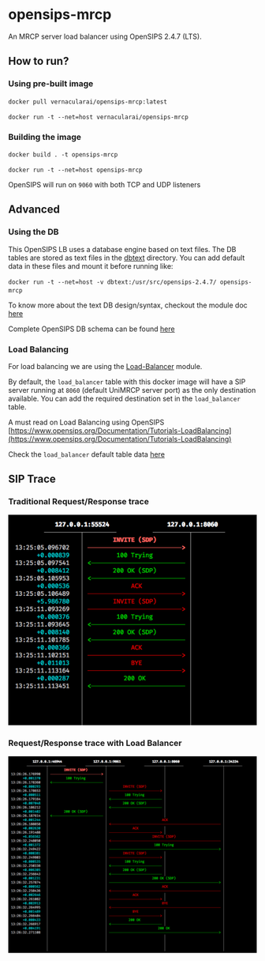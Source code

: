 # opensips-mrcp

An MRCP server load balancer using OpenSIPS 2.4.7 (LTS).

## How to run?

### Using pre-built image

`docker pull vernacularai/opensips-mrcp:latest`

`docker run -t --net=host vernacularai/opensips-mrcp`

### Building the image

`docker build . -t opensips-mrcp`

`docker run -t --net=host opensips-mrcp`


OpenSIPS will run on `9060` with both TCP and UDP listeners

## Advanced

### Using the DB

This OpenSIPS LB uses a database engine based on text files. The DB tables are
stored as text files in the [dbtext](dbtext/) directory. You can add default
data in these files and mount it before running like:

`docker run -t --net=host -v dbtext:/usr/src/opensips-2.4.7/ opensips-mrcp`

To know more about the text DB design/syntax, checkout the module doc [here](https://opensips.org/html/docs/modules/2.4.x/db_text.html)

Complete OpenSIPS DB schema can be found [here](https://www.opensips.org/Documentation/Install-DBSchema-2-4)

### Load Balancing

For load balancing we are using the [Load-Balancer](https://opensips.org/html/docs/modules/2.4.x/load_balancer.html) module.

By default, the `load_balancer` table with this docker image will have a SIP server
running at `8060` (default UniMRCP server port) as the only destination available.
You can add the required destination set in the `load_balancer` table.

A must read on Load Balancing using OpenSIPS [https://www.opensips.org/Documentation/Tutorials-LoadBalancing](https://www.opensips.org/Documentation/Tutorials-LoadBalancing)

Check the `load_balancer` default table data [here](dbtext/load_balancer)

## SIP Trace

### Traditional Request/Response trace

![traditional](images/traditional.png "Traditional SIP trace")

### Request/Response trace with Load Balancer

![lb](images/lb.png "Load Balancer SIP trace")

